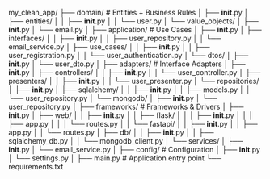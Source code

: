 my_clean_app/
├── domain/                  # Entities + Business Rules
│   ├── __init__.py
│   ├── entities/
│   │   ├── __init__.py
│   │   └── user.py
│   └── value_objects/
│       ├── __init__.py
│       └── email.py
│
├── application/             # Use Cases
│   ├── __init__.py
│   ├── interfaces/
│   │   ├── __init__.py
│   │   ├── user_repository.py
│   │   └── email_service.py
│   ├── use_cases/
│   │   ├── __init__.py
│   │   ├── user_registration.py
│   │   └── user_authentication.py
│   └── dtos/
│       ├── __init__.py
│       └── user_dto.py
│
├── adapters/                # Interface Adapters
│   ├── __init__.py
│   ├── controllers/
│   │   ├── __init__.py
│   │   └── user_controller.py
│   ├── presenters/
│   │   ├── __init__.py
│   │   └── user_presenter.py
│   └── repositories/
│       ├── __init__.py
│       ├── sqlalchemy/
│       │   ├── __init__.py
│       │   ├── models.py 
│       │   └── user_repository.py
│       └── mongodb/
│           ├── __init__.py
│           └── user_repository.py
│
├── frameworks/              # Frameworks & Drivers
│   ├── __init__.py
│   ├── web/
│   │   ├── __init__.py
│   │   ├── flask/
│   │   │   ├── __init__.py
│   │   │   ├── app.py
│   │   │   └── routes.py
│   │   └── fastapi/
│   │       ├── __init__.py
│   │       ├── app.py
│   │       └── routes.py
│   ├── db/
│   │   ├── __init__.py
│   │   ├── sqlalchemy_db.py
│   │   └── mongodb_client.py
│   └── services/
│       ├── __init__.py
│       └── email_service.py
│
├── config/                  # Configuration
│   ├── __init__.py
│   └── settings.py
│
├── main.py                  # Application entry point
└── requirements.txt